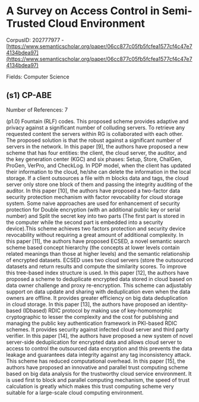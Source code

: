 # A Survey on Access Control in Semi-Trusted Cloud Environment

CorpusID: 202777977 - [https://www.semanticscholar.org/paper/06cc877c05fb5fcfea1577cf4c47e74134bdea97](https://www.semanticscholar.org/paper/06cc877c05fb5fcfea1577cf4c47e74134bdea97)

Fields: Computer Science

## (s1) CP-ABE
Number of References: 7

(p1.0) Fountain (RLF) codes. This proposed scheme provides adaptive and privacy against a significant number of colluding servers. To retrieve any requested content the servers within RG is collaborated with each other. The proposed solution is that the robust against a significant number of servers in the network. In this paper [9], the authors have proposed a new scheme that has four entities: the client, the cloud server, the auditor, and the key generation center (KGC) and six phases: Setup, Store, ChalGen, ProGen, VerPro, and CheckLog. In PDP model, when the client has updated their information to the cloud, he/she can delete the information in the local storage. If a client outsources a file with m blocks data and tags, the cloud server only store one block of them and passing the integrity auditing of the auditor. In this paper [10], the authors have proposed a two-factor data security protection mechanism with factor revocability for cloud storage system. Some naive approaches are used for enhancement of security protection for Double encryption (with an additional public key or serial number) and Split the secret key into two parts (The first part is stored in the computer while the second part is embedded into a security device).This scheme achieves two factors protection and security device revocability without requiring a great amount of additional complexity. In this paper [11], the authors have proposed ECSED, a novel semantic search scheme based concept hierarchy (the concepts at lower levels contain related meanings than those at higher levels) and the semantic relationship of encrypted datasets. ECSED uses two cloud servers (store the outsourced datasets and return results and compute the similarity scores. To improve this tree-based index structure is used. In this paper [12], the authors have proposed a scheme to deduplicate encrypted data stored in cloud based on data owner challenge and proxy re-encryption. This scheme can adjustably support on data update and sharing with deduplication even when the data owners are offline. It provides greater efficiency on big data deduplication in cloud storage. In this paper [13], the authors have proposed an identity-based (IDbased) RDIC protocol by making use of key-homomorphic cryptographic to lesser the complexity and the cost for publishing and managing the public key authentication framework in PKI-based RDIC schemes. It provides security against infected cloud server and third party verifier. In this paper [14], the authors have proposed a new system of novel server-side deduplication for encrypted data and allows cloud server to access to control the outsourced data encryption and this prevents the data leakage and guarantees data integrity against any tag inconsistency attack. This scheme has reduced computational overhead. In this paper [15], the authors have proposed an innovative and parallel trust computing scheme based on big data analysis for the trustworthy cloud service environment. It is used first to block and parallel computing mechanism, the speed of trust calculation is greatly which makes this trust computing scheme very suitable for a large-scale cloud computing environment.
